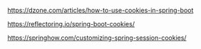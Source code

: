 https://dzone.com/articles/how-to-use-cookies-in-spring-boot

https://reflectoring.io/spring-boot-cookies/

https://springhow.com/customizing-spring-session-cookies/